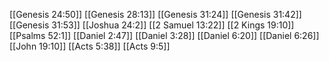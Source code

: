 [[Genesis 24:50]]
[[Genesis 28:13]]
[[Genesis 31:24]]
[[Genesis 31:42]]
[[Genesis 31:53]]
[[Joshua 24:2]]
[[2 Samuel 13:22]]
[[2 Kings 19:10]]
[[Psalms 52:1]]
[[Daniel 2:47]]
[[Daniel 3:28]]
[[Daniel 6:20]]
[[Daniel 6:26]]
[[John 19:10]]
[[Acts 5:38]]
[[Acts 9:5]]
